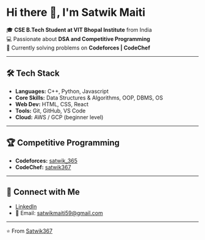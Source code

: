 # Hi there 👋, I'm Satwik Maiti
🎓 **CSE B.Tech Student at VIT Bhopal Institute** from India  
💻 Passionate about **DSA and Competitive Programming**  
🚀 Currently solving problems on **Codeforces | CodeChef**  
  
---

## 🛠️ Tech Stack
- **Languages:** C++, Python, Javascript 
- **Core Skills:** Data Structures & Algorithms, OOP, DBMS, OS  
- **Web Dev:** HTML, CSS, React 
- **Tools:** Git, GitHub, VS Code  
- **Cloud:** AWS / GCP (beginner level)  

---

## 🏆 Competitive Programming
- **Codeforces:** [satwik_365](https://codeforces.com/profile/satwik_365)  
- **CodeChef:** [satwik367](https://www.codechef.com/users/satwik367)  

---

## 🤝 Connect with Me
- [LinkedIn](https://www.linkedin.com/in/satwik-maiti/)  
- 📧 Email: satwikmaiti59@gmail.com 

---

⭐️ From [Satwik367](https://github.com/Satwik367)  
